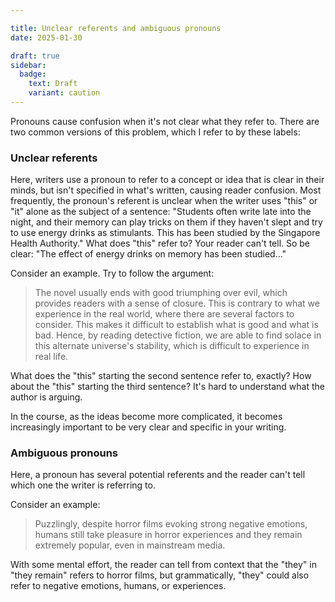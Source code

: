```yaml
---

title: Unclear referents and ambiguous pronouns
date: 2025-01-30

draft: true
sidebar:
  badge:
    text: Draft
    variant: caution
---
```


Pronouns cause confusion when it's not clear what they refer to. There are two common versions of this problem, which I refer to by these labels:

### Unclear referents

Here, writers use a pronoun to refer to a concept or idea that is clear in their minds, but isn't specified in what's written, causing reader confusion. Most frequently, the pronoun's referent is unclear when the writer uses "this" or "it" alone as the subject of a sentence: "Students often write late into the night, and their memory can play tricks on them if they haven't slept and try to use energy drinks as stimulants. This has been studied by the Singapore Health Authority." What does "this" refer to? Your reader can't tell. So be clear: "The effect of energy drinks on memory has been studied..."

Consider an example. Try to follow the argument:

> The novel usually ends with good triumphing over evil, which provides readers with a sense of closure. This is contrary to what we experience in the real world, where there are several factors to consider. This makes it difficult to establish what is good and what is bad. Hence, by reading detective fiction, we are able to find solace in this alternate universe's stability, which is difficult to experience in real life.

What does the "this" starting the second sentence refer to, exactly? How about the "this" starting the third sentence? It's hard to understand what the author is arguing.

In the course, as the ideas become more complicated, it becomes increasingly important to be very clear and specific in your writing.

### Ambiguous pronouns

Here, a pronoun has several potential referents and the reader can't tell which one the writer is referring to.

Consider an example:

> Puzzlingly, despite horror films evoking strong negative emotions, humans still take pleasure in horror experiences and they remain extremely popular, even in mainstream media.

With some mental effort, the reader can tell from context that the "they" in "they remain" refers to horror films, but grammatically, "they" could also refer to negative emotions, humans, or experiences.

